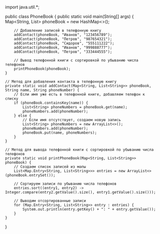 import java.util.*;

public class PhoneBook {
    public static void main(String[] args) {
        Map<String, List<String>> phoneBook = new HashMap<>();

        // Добавление записей в телефонную книгу
        addContact(phoneBook, "Иванов", "123456789");
        addContact(phoneBook, "Петров", "987654321");
        addContact(phoneBook, "Сидоров", "555111222");
        addContact(phoneBook, "Иванов", "999888777");
        addContact(phoneBook, "Петров", "333444555");

        // Вывод телефонной книги с сортировкой по убыванию числа телефонов
        printPhoneBook(phoneBook);
    }

    // Метод для добавления контакта в телефонную книгу
    private static void addContact(Map<String, List<String>> phoneBook, String name, String phoneNumber) {
        // Если имя уже есть в телефонной книге, добавляем телефон к списку
        if (phoneBook.containsKey(name)) {
            List<String> phoneNumbers = phoneBook.get(name);
            phoneNumbers.add(phoneNumber);
        } else {
            // Если имя отсутствует, создаем новую запись
            List<String> phoneNumbers = new ArrayList<>();
            phoneNumbers.add(phoneNumber);
            phoneBook.put(name, phoneNumbers);
        }
    }

    // Метод для вывода телефонной книги с сортировкой по убыванию числа телефонов
    private static void printPhoneBook(Map<String, List<String>> phoneBook) {
        // Создаем список записей из мапы
        List<Map.Entry<String, List<String>>> entries = new ArrayList<>(phoneBook.entrySet());

        // Сортируем записи по убыванию числа телефонов
        entries.sort((entry1, entry2) -> Integer.compare(entry2.getValue().size(), entry1.getValue().size()));

        // Выводим отсортированные записи
        for (Map.Entry<String, List<String>> entry : entries) {
            System.out.println(entry.getKey() + ": " + entry.getValue());
        }
    }
}
